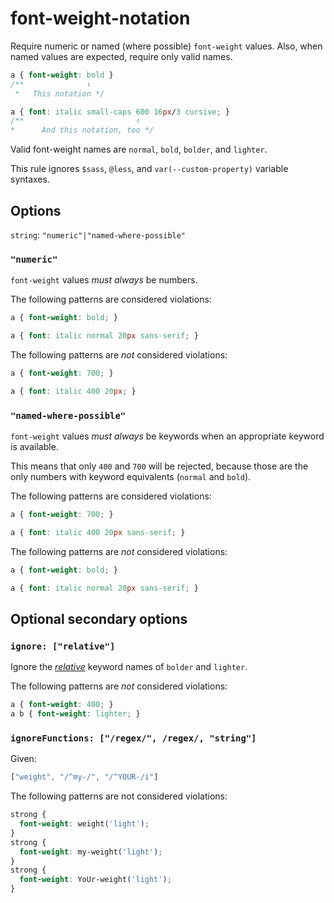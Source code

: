 # font-weight-notation

Require numeric or named (where possible) `font-weight` values. Also, when named values are expected, require only valid names.

```css
a { font-weight: bold }
/**              ↑
 *   This notation */

a { font: italic small-caps 600 16px/3 cursive; }
/**                         ↑
*      And this notation, too */
```

Valid font-weight names are `normal`, `bold`, `bolder`, and `lighter`.

This rule ignores `$sass`, `@less`, and `var(--custom-property)` variable syntaxes.

## Options

`string`: `"numeric"|"named-where-possible"`

### `"numeric"`

`font-weight` values *must always* be numbers.

The following patterns are considered violations:

```css
a { font-weight: bold; }
```

```css
a { font: italic normal 20px sans-serif; }
```

The following patterns are *not* considered violations:

```css
a { font-weight: 700; }
```

```css
a { font: italic 400 20px; }
```

### `"named-where-possible"`

`font-weight` values *must always* be keywords when an appropriate keyword is available.

This means that only `400` and `700` will be rejected, because those are the only numbers with keyword equivalents (`normal` and `bold`).

The following patterns are considered violations:

```css
a { font-weight: 700; }
```

```css
a { font: italic 400 20px sans-serif; }
```

The following patterns are *not* considered violations:

```css
a { font-weight: bold; }
```

```css
a { font: italic normal 20px sans-serif; }
```

## Optional secondary options

### `ignore: ["relative"]`

Ignore the [*relative*](https://drafts.csswg.org/css-fonts/#font-weight-prop) keyword names of `bolder` and `lighter`.

The following patterns are *not* considered violations:

```css
a { font-weight: 400; }
a b { font-weight: lighter; }
```

### `ignoreFunctions: ["/regex/", /regex/, "string"]`

Given:

```js
["weight", "/^my-/", "/^YOUR-/i"]
```

The following patterns are not considered violations:

```css
strong {
  font-weight: weight('light');
}
strong {
  font-weight: my-weight('light');
}
strong {
  font-weight: YoUr-weight('light');
}
```
